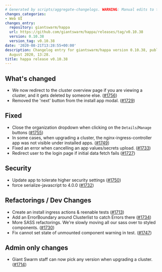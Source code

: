 ```yaml
---
# Generated by scripts/aggregate-changelogs. WARNING: Manual edits to this files will be overwritten.
changes_categories:
- Web UI
changes_entry:
  repository: giantswarm/happa
  url: https://github.com/giantswarm/happa/releases/tag/v0.10.38
  version: 0.10.38
  version_tag: v0.10.38
date: '2020-08-21T13:28:55+00:00'
description: Changelog entry for giantswarm/happa version 0.10.38, published on 21
  August 2020, 13:28.
title: happa release v0.10.38
---
```


## What's changed

- We now redirect to the cluster overview page if you are viewing a cluster, and it gets deleted by someone else. ([#1756](https://github.com/giantswarm/happa/pull/1756))
- Removed the 'next' button from the install app modal. ([#1729](https://github.com/giantswarm/happa/pull/1729))

## Fixed

- Close the organization dropdown when clicking on the `Details`/`Manage` buttons ([#1755](https://github.com/giantswarm/happa/pull/1755))
- In some cases, when upgrading a cluster, the nginx-ingress-controller app was not visible under installed apps. ([#1749](https://github.com/giantswarm/happa/pull/1749))
- Fixed an error when cancelling an app values/secrets upload. ([#1733](https://github.com/giantswarm/happa/pull/1733))
- Redirect user to the login page if initial data fetch fails ([#1727](https://github.com/giantswarm/happa/pull/1727))

## Security

- Update app to tolerate higher security settings ([#1750](https://github.com/giantswarm/happa/pull/1750))
- force serialize-javascript to 4.0.0 ([#1732](https://github.com/giantswarm/happa/pull/1732))

## Refactorings / Dev Changes

- Create an install ingress actions & reenable tests ([#1713](https://github.com/giantswarm/happa/pull/1713))
- Add an ErrorBoundary around Clusterlist to catch Errors there ([#1734](https://github.com/giantswarm/happa/pull/1734))
- More SASS refactorings. We're slowly moving all our sass over to styled components. ([#1730](https://github.com/giantswarm/happa/pull/1730))
- Fix cannot set state of unmounted component warning in test. ([#1747](https://github.com/giantswarm/happa/pull/1747))

## Admin only changes

- Giant Swarm staff can now pick any version when upgrading a cluster. ([#1714](https://github.com/giantswarm/happa/pull/1714))
